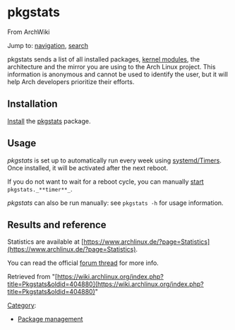 # pkgstats

From ArchWiki

Jump to: [navigation](#column-one), [search](#searchInput)

pkgstats sends a list of all installed packages, [kernel modules](https://www.archlinux.org/news/pkgstats-now-collects-modules-usage/), the architecture and the mirror you are using to the Arch Linux project. This information is anonymous and cannot be used to identify the user, but it will help Arch developers prioritize their efforts.

## Installation

[Install](/index.php/Install "Install") the [pkgstats](https://www.archlinux.org/packages/?name=pkgstats) package.

## Usage

_pkgstats_ is set up to automatically run every week using [systemd/Timers](/index.php/Systemd/Timers "Systemd/Timers"). Once installed, it will be activated after the next reboot.

If you do not want to wait for a reboot cycle, you can manually [start](/index.php/Start "Start") `pkgstats._**timer**_`.

_pkgstats_ can also be run manually: see `pkgstats -h` for usage information.

## Results and reference

Statistics are available at [https://www.archlinux.de/?page=Statistics](https://www.archlinux.de/?page=Statistics).

You can read the official [forum thread](https://bbs.archlinux.org/viewtopic.php?id=105431) for more info.

Retrieved from "[https://wiki.archlinux.org/index.php?title=Pkgstats&oldid=404880](https://wiki.archlinux.org/index.php?title=Pkgstats&oldid=404880)"

[Category](/index.php/Special:Categories "Special:Categories"):

*   [Package management](/index.php/Category:Package_management "Category:Package management")